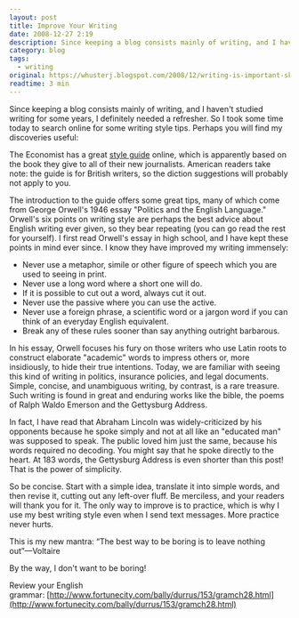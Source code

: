 ```yaml
---
layout: post
title: Improve Your Writing
date: 2008-12-27 2:19
description: Since keeping a blog consists mainly of writing, and I haven't studied writing for some years, I definitely needed a refresher. So I took some time today to search online for some writing style tips.
category: blog
tags:
  - writing
original: https://whusterj.blogspot.com/2008/12/writing-is-important-skill-and-since.html
readtime: 3 min
---
```


Since keeping a blog consists mainly of writing, and I haven't studied writing for some years, I definitely needed a refresher. So I took some time today to search online for some writing style tips. Perhaps you will find my discoveries useful:

The Economist has a great [style guide](http://www.economist.com/research/styleguide) online, which is apparently based on the book they give to all of their new journalists. American readers take note: the guide is for British writers, so the diction suggestions will probably not apply to you.

The introduction to the guide offers some great tips, many of which come from George Orwell's 1946 essay "Politics and the English Language." Orwell's six points on writing style are perhaps the best advice about English writing ever given, so they bear repeating (you can go read the rest for yourself). I first read Orwell's essay in high school, and I have kept these points in mind ever since. I know they have improved my writing immensely:

- Never use a metaphor, simile or other figure of speech which you are used to seeing in print.
- Never use a long word where a short one will do.
- If it is possible to cut out a word, always cut it out.
- Never use the passive where you can use the active.
- Never use a foreign phrase, a scientific word or a jargon word if you can think of an everyday English equivalent.
- Break any of these rules sooner than say anything outright barbarous.

In his essay, Orwell focuses his fury on those writers who use Latin roots to construct elaborate "academic" words to impress others or, more insidiously, to hide their true intentions. Today, we are familiar with seeing this kind of writing in politics, insurance policies, and legal documents. Simple, concise, and unambiguous writing, by contrast, is a rare treasure. Such writing is found in great and enduring works like the bible, the poems of Ralph Waldo Emerson and the Gettysburg Address.

In fact, I have read that Abraham Lincoln was widely-criticized by his opponents because he spoke simply and not at all like an "educated man" was supposed to speak. The public loved him just the same, because his words required no decoding. You might say that he spoke directly to the heart. At 183 words, the Gettysburg Address is even shorter than this post! That is the power of simplicity.

So be concise. Start with a simple idea, translate it into simple words, and then revise it, cutting out any left-over fluff. Be merciless, and your readers will thank you for it. The only way to improve is to practice, which is why I use my best writing style even when I send text messages. More practice never hurts.

This is my new mantra: “The best way to be boring is to leave nothing out”—Voltaire

By the way, I don't want to be boring!

Review your English grammar: [http://www.fortunecity.com/bally/durrus/153/gramch28.html](http://www.fortunecity.com/bally/durrus/153/gramch28.html)
